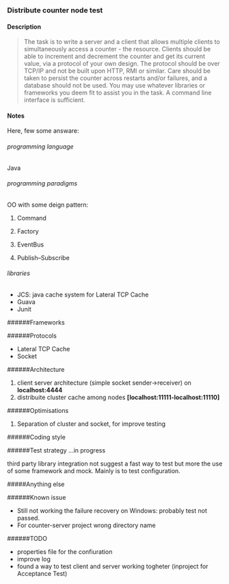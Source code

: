 ### Distribute counter node test
#### Description
> The task is to write a server and a client that allows multiple clients to simultaneously access a counter - the resource. Clients
> should be able to increment and decrement the counter and get its current value, via a protocol of your own design. The protocol
> should be over TCP/IP and not be built upon HTTP, RMI or similar. Care should be taken to persist the counter across restarts and/or
> failures, and a database should not be used. You may use whatever libraries or frameworks you deem fit to assist you in the task.
> A command line interface is sufficient.

#### Notes

Here, few some answare:

###### programming language
Java

###### programming paradigms
OO with some deign pattern:

1. Command

2. Factory

3. EventBus 

4. Publish–Subscribe


###### libraries
* JCS: java cache system for Lateral TCP Cache
* Guava
* Junit

######Frameworks

######Protocols
* Lateral TCP Cache
* Socket

######Architecture
1. client server architecture (simple socket sender->receiver) on **localhost:4444**
2. distribuite cluster cache among nodes **[localhost:11111-localhost:11110]**

######Optimisations
1. Separation of cluster and socket, for improve testing

######Coding style

######Test strategy 
...in progress

third party library integration not suggest a fast way to test but more the use of some framework and mock. Mainly is to test configuration.

#####Anything else

######Known issue
* Still not working the failure recovery on Windows: probably test not passed.
* For counter-server project wrong directory name
 
######TODO
* properties file for the confiuration
* improve log
* found a way to test client and server working togheter (inproject for Acceptance Test)

